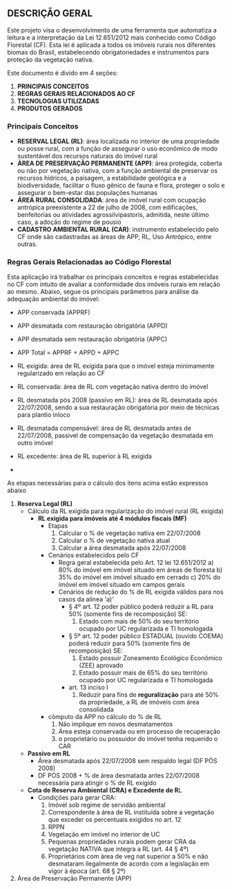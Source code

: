 ## DESCRIÇÃO GERAL

<p>
    Este projeto visa o desenvolvimento de uma ferramenta que automatiza a leitura e a interpretação da Lei 12.651/2012 mais conhecido como Código Florestal (CF). Esta lei é aplicada a todos os imóveis rurais nos diferentes biomas do Brasil, estabelecendo obrigatoriedades e instrumentos para proteção da vegetação nativa.  
</p>

<p>
    Este documento é divido em 4 seções:
</p>

1. **PRINCIPAIS CONCEITOS**
2. **REGRAS GERAIS RELACIONADOS AO CF**
3. **TECNOLOGIAS UTILIZADAS**
4. **PRODUTOS GERADOS**

### Principais Conceitos

 - **RESERVAL LEGAL (RL)**: área localizada no interior de uma propriedade ou posse rural, com a função de assegurar o uso econômico de modo sustentável dos recursos naturais do imóvel rural
 - **ÁREA DE PRESERVAÇÃO PERMANENTE (APP)**: área protegida, coberta ou não por vegetação nativa, com a função ambiental de preservar os recursos hídricos, a paisagem, a estabilidade geológica e a biodiversidade, facilitar o fluxo gênico de fauna e flora, proteger o solo e assegurar o bem-estar das populações humanas
 - **ÁREA RURAL CONSOLIDADA**: área de imóvel rural com ocupação antrópica preexistente a 22 de julho de 2008, com edificações, benfeitorias ou atividades agrossilvipastoris, admitida, neste último caso, a adoção do regime de pousio
 - **CADASTRO AMBIENTAL RURAL (CAR)**: instrumento estabelecido pelo CF onde são cadastradas as áreas de APP, RL, Uso Antrópico, entre outras.

### Regras Gerais Relacionadas ao Código Florestal

<P>
    Esta aplicação irá trabalhar os principais conceitos e regras estabelecidas no CF com intuito de avaliar a conformidade dos imóveis rurais em relação ao mesmo. Abaixo, segue os principais parâmetros para análise da adequação ambiental do imóvel:
</P>

- APP conservada (APPRF)
- APP desmatada com restauração obrigatória (APPD)
- APP desmatada sem restauração obrigatória (APPC)
- APP Total = APPRF + APPD + APPC

- RL exigida: área de RL exigida para que o imóvel esteja minimamente regularizado em relação ao CF
- RL conservada: área de RL com vegetação nativa dentro do imóvel
- RL desmatada pós 2008 (passivo em RL): área de RL desmatada após 22/07/2008, sendo a sua restauração obrigatória por meio de técnicas para plantio inloco
- RL desmatada compensável: área de RL desmatada antes de 22/07/2008, passivel de compensação da vegetação desmatada em outro imóvel
- RL excedente: área de RL superior à RL exigida
- 
<P>
    As etapas necessárias para o cálculo dos itens acima estão expressos abaixo
</P>

1. **Reserva Legal (RL)**
    - Cálculo da RL exigida para regularização do imóvel rural (RL exigida)
        - **RL exigida para imóveis até 4 módulos fiscais (MF)**
            - Etapas
                1. Calcular o % de vegetação nativa em 22/07/2008
                2. Calcular o % de vegetação nativa atual
                3. Calcular a área desmatada após 22/07/2008
            - Cenários estabelecidos pelo CF
                - Regra geral estabelecida pelo Art. 12 lei 12.651/2012
                    a) 80% do imóvel em imóvel situado em áreas de floresta
                    b) 35% do imóvel em imóvel situado em cerrado
                    c) 20% do imóvel em imóvel situado em campos gerais
                - Cenários de redução do % de RL exigida válidos para nos casos da alínea 'a)'
                    - § 4º art. 12 poder público poderá reduzir a RL para 50% (somente fins de recomposição) SE:
                        1. Estado com mais de 50% do seu território ocupado por UC regularizada e TI homologada 
                    - § 5º art. 12 poder público ESTADUAL (ouvido COEMA) poderá reduzir para 50% (somente fins de recomposição) SE:
                        1. Estado possuir Zoneamento Ecológico Econômico (ZEE) aprovado
                        2. Estado possuir mais de 65% do seu território ocupado por UC regularizada e TI homologada 
                    - art. 13 inciso I
                        1. Reduzir para fins de <strong>reguralização</strong> para até 50% da propriedade, a RL de imóveis com área consolidada 
            - cômputo da APP no cálculo do % de RL
                1. Não implique em novos desmatamentos
                2. Área esteja conservada ou em processo de recuperação
                3. o proprietário ou possuidor do imóvel tenha requerido o CAR
    - **Passivo em RL**
        - Área desmatada após 22/07/2008 sem respaldo legal (DF PÓS 2008)
        - DF PÓS 2008 + % de área desmatada antes 22/07/2008 necessária para atingir o % de RL exigido 
    - **Cota de Reserva Ambiental (CRA) e Excedente de R**L
        - Condições para gerar CRA:
            1. Imóvel sob regime de servidão ambiental 
            2. Correspondente à área de RL instituída sobre a vegetação que exceder os percentuais exigidos no art. 12
            3. RPPN
            4. Vegetação em imóvel no interior de UC 
            5. Pequenas propriedades rurais podem gerar CRA da vegetação NATIVA que integra a RL (art. 44 § 4º)
            6. Proprietários com área de veg nat superior a 50% e não desmataram ilegalmente de acordo com a legislação em vigor à época (art. 68 § 2º)
2. Área de Preservação Permanente (APP)